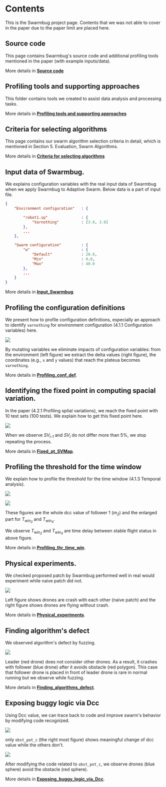 # Contents

This is the Swarmbug project page.
Contents that we was not able to cover in the paper due to the paper limit are placed here.

## Source code

This page contains Swarmbug's source code and additional profiling tools mentioned in the paper (with example inputs/data).

More details in **[Source code](https://github.com/swarmbug/src/tree/main/Source_code)**

## Profiling tools and supporting approaches

This folder contains tools we created to assist data analysis and processing tasks.

More details in **[Profiling tools and supporting approaches](https://github.com/swarmbug/src/tree/main/Source_code/Tools)**

## Criteria for selecting algorithms

This page contains our swarm algorithm selection criteria in detail, which is mentioned in Section 5. Evaluation, Swarm Algorithms.

More details in **[Criteria for selecting algorithms](https://github.com/swarmbug/src/tree/main/Criteria_for_selecting_algorithms)**

## Input data of Swarmbug.

We explains configuration variables with the real input data of Swarmbug when we apply Swarmbug to Adaptive Swarm. Below data is a part of input file.

```json
{
    "Environment configuration"   : {

        "robot1.sp"               : {
            "Varnothing"          : [3.0, 3.0]
        },
        ...
    },

    "Swarm configuration"         : {
        "w"                       : {
            "Default"             : 20.0,
            "Min"                 : 0.0,
            "Max"                 : 40.0
        },
        ...
    }
}
```

More details in **[Input_Swarmbug](https://github.com/swarmbug/src/tree/main/Input_Swarmbug)**.

## Profiling the configuration definitions

We present how to profile configuration definitions, especially an approach to identify `varnothing` for environment configuration (4.1.1 Configuration variables) here.

![](https://github.com/swarmbug/src/blob/main/main_4_fig1_pro.png)

By mutating variables we eliminate impacts of configuration variables: from the environment (left figure) we extract the delta values (right figure), the coordinates (e.g., `x` and `y` values) that reach the plateua becomes `varnothing`.

More details in **[Profiling_conf_def](https://github.com/swarmbug/src/tree/main/Profiling_conf_def)**.

## Identifying the fixed point in computing spacial variation.

In the paper (4.2.1 Profiling sptial variations), we reach the fixed point with 10 test sets (100 tests). We explain how to get this fixed point here.

![](https://github.com/swarmbug/src/blob/main/main_5_fig1_converged.png)

When we observe _SV<sub>i-1</sub>_ and _SV<sub>i</sub>_ do not differ more than 5%, we stop repeating the process.

More details in **[Fixed_pt_SVMap](https://github.com/swarmbug/src/tree/main/Fixed_pt_SVMap)**.

## Profiling the threshold for the time window

We explain how to profile the threshold for the time window (4.1.3 Temporal analysis).

![](https://github.com/swarmbug/src/blob/main/main_6_fig1_whole.png)

![](https://github.com/swarmbug/src/blob/main/main_6_fig2_zoom.png)

These figures are the whole dcc value of follower 1 (_m<sub>2</sub>_) and the enlarged part for _T<sub>win<sub>3</sub></sub>_ and _T<sub>win<sub>4</sub></sub>_.

We observe _T<sub>win<sub>3</sub></sub>_ and _T<sub>win<sub>4</sub></sub>_ are time delay between stable flight status in above figure.

More details in **[Profiling_thr_time_win](https://github.com/swarmbug/src/tree/main/Profiling_thr_time_win)**.

## Physical experiments.

We checked proposed patch by Swarmbug performed well in real would experiment while naive patch did not.

![](https://github.com/swarmbug/src/blob/main/main_3_fig1_phy.png)

Left figure shows drones are crash with each other (naive patch) and the right figure shows drones are flying without crash.

More details in **[Physical_experiments](https://github.com/swarmbug/src/tree/main/Physical_experiments)**.

## Finding algorithm's defect

We observed algorithm's defect by fuzzing.

![](https://github.com/swarmbug/src/blob/main/main_1_fig1_crash.png)

Leader (red drone) does not consider other drones.
As a result, it crashes with follower (blue drone) after it avoids obstacle (red polygon).
This case that follower drone is placed in front of leader drone is rare in normal running but we observe while fuzzing.

More details in **[Finding_algorithms_defect](https://github.com/swarmbug/src/tree/main/Finding_algorithms_defect)**.

## Exposing buggy logic via Dcc

Using Dcc value, we can trace back to code and improve swarm's behavior by modifying code recognized.

![](https://github.com/swarmbug/src/blob/main/main_2_fig1_dcc.png)

only `obst_pot_c` (the right most figure) shows meaningful change of dcc value while the others don't.

![](https://github.com/swarmbug/src/blob/main/Exposing_buggy_logic_via_Dcc/videos/no_fix.gif)

After modifying the code related to `obst_pot_c`, we observe drones (blue sphere) avoid the obstacle (red sphere).

More details in **[Exposing_buggy_logic_via_Dcc](https://github.com/swarmbug/src/tree/main/Exposing_buggy_logic_via_Dcc)**.
